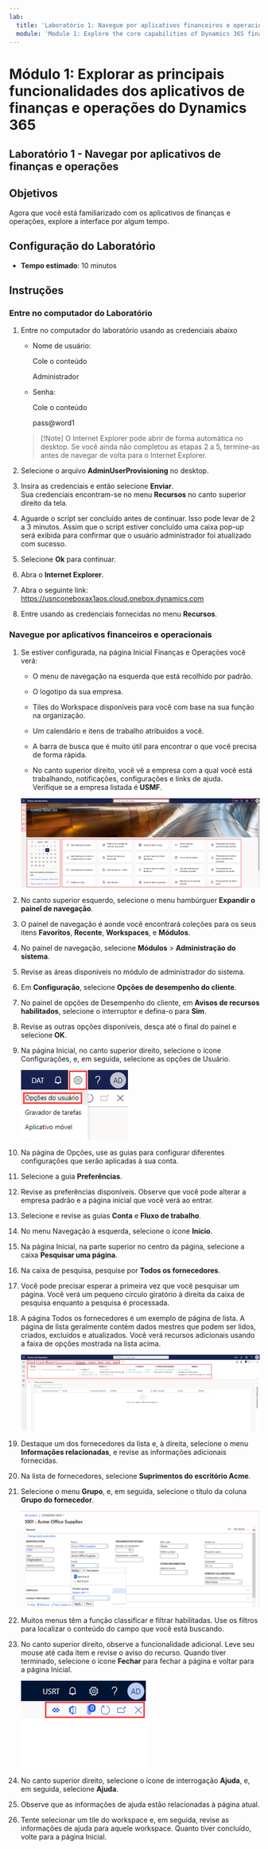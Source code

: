 ```yaml
---
lab:
  title: 'Laboratório 1: Navegue por aplicativos financeiros e operacionais'
  module: 'Module 1: Explore the core capabilities of Dynamics 365 finance and operations apps'
---
```


# <a name="module-1-explore-the-core-capabilities-of-dynamics-365-finance-and-operations-apps"></a>Módulo 1: Explorar as principais funcionalidades dos aplicativos de finanças e operações do Dynamics 365

## <a name="lab-1---navigate-finance-and-operations-apps"></a>Laboratório 1 - Navegar por aplicativos de finanças e operações

## <a name="objectives"></a>Objetivos

Agora que você está familiarizado com os aplicativos de finanças e operações, explore a interface por algum tempo.

## <a name="lab-setup"></a>Configuração do Laboratório

- **Tempo estimado**: 10 minutos

## <a name="instructions"></a>Instruções

### <a name="sign-in-to-the-lab-computer"></a>Entre no computador do Laboratório

1. Entre no computador do laboratório usando as credenciais abaixo

    - Nome de usuário:

        Cole o conteúdo

        Administrador

    - Senha:

        Cole o conteúdo

        pass@word1

    >[!Note] O Internet Explorer pode abrir de forma automática no desktop. Se você ainda não completou as etapas 2 a 5, termine-as antes de navegar de volta para o Internet Explorer.

1. Selecione o arquivo **AdminUserProvisioning** no desktop.

1. Insira as credenciais e então selecione **Enviar**.  
Sua credenciais encontram-se no menu **Recursos** no canto superior direito da tela.

1. Aguarde o script ser concluído antes de continuar. Isso pode levar de 2 a 3 minutos. Assim que o script estiver concluído uma caixa pop-up será exibida para confirmar que o usuário administrador foi atualizado com sucesso.

1. Selecione **Ok** para continuar.

1. Abra o **Internet Explorer**.

1. Abra o seguinte link: <https://usnconeboxax1aos.cloud.onebox.dynamics.com>

1. Entre usando as credenciais fornecidas no menu **Recursos**.

### <a name="navigate-finance-and-operations-apps"></a>Navegue por aplicativos financeiros e operacionais
1. Se estiver configurada, na página Inicial Finanças e Operações  você verá:

    - O menu de navegação na esquerda que está recolhido por padrão.

    - O logotipo da sua empresa.

    - Tiles do Workspace disponíveis para você com base na sua função na organização.

    - Um calendário e itens de trabalho atribuídos a você.

    - A barra de busca que é muito útil para encontrar o que você precisa de forma rápida.

    - No canto superior direito, você vê a empresa com a qual você está trabalhando, notificações, configurações e links de ajuda.  
    Verifique se a empresa listada é **USMF**.

    ![Página Inicial da dynamics 365 Finance e Operations com áreas destacadas.](./media/m1-common-home-page.png)

1. No canto superior esquerdo, selecione o menu hambúrguer **Expandir o painel de navegação**.

1. O painel de navegação é aonde você encontrará coleções para os seus itens **Favoritos**, **Recente**, **Workspaces**, e **Módulos**.

1. No painel de navegação, selecione **Módulos** > **Administração do sistema**.

1. Revise as áreas disponíveis no módulo de administrador do sistema.

1. Em **Configuração**, selecione **Opções de desempenho do cliente**.

1. No painel de opções de Desempenho do cliente, em **Avisos de recursos habilitados**, selecione o interruptor e defina-o para **Sim**.

1. Revise as outras opções disponíveis, desça até o final do painel e selecione **OK**.

1. Na página Inicial, no canto superior direito, selecione o ícone Configurações, e, em seguida, selecione as opções de Usuário.

    ![Captura de tela mostrando o ícone de Configurações e lista suspensa de opções de Usuário](./media/m1-common-settings-user-settings.png)

1. Na página de Opções, use as guias para configurar diferentes configurações que serão aplicadas à sua conta.

1. Selecione a guia **Preferências**.

1. Revise as preferências disponíveis. Observe que você pode alterar a empresa padrão e a página inicial que você verá ao entrar.

1. Selecione e revise as guias **Conta** e **Fluxo de trabalho**.

1. No menu Navegação à esquerda, selecione o ícone **Início**.

1. Na página Inicial, na parte superior no centro da página, selecione a caixa **Pesquisar uma página**.

1. Na caixa de pesquisa, pesquise por **Todos os fornecedores**.

1. Você pode precisar esperar a primeira vez que você pesquisar um página. Você verá um pequeno círculo giratório à direita da caixa de pesquisa enquanto a pesquisa é processada.

1. A página Todos os fornecedores é um exemplo de página de lista. A página de lista geralmente contém dados mestres que podem ser lidos, criados, excluídos e atualizados. Você verá recursos adicionais usando a faixa de opções mostrada na lista acima.

    ![A lista de todos os fornecedores com os recursos do menu destacados](./media/m1-common-all-vendor-list-page.png)

1. Destaque um dos fornecedores da lista e, à direita, selecione o menu **Informações relacionadas**, e revise as informações adicionais fornecidas.

1. Na lista de fornecedores, selecione **Suprimentos do escritório Acme**.

1. Selecione o menu **Grupo**, e, em seguida, selecione o título da coluna **Grupo do fornecedor**.

    ![Uma captura de tela da coluna do grupo do fornecedor para Suprimentos do escritório Acme.](./media/m1-common-vendor-group-menu-24493345.png)

1. Muitos menus têm a função classificar e filtrar habilitadas. Use os filtros para localizar o conteúdo do campo que você está buscando.

1. No canto superior direito, observe a funcionalidade adicional. Leve seu mouse até cada item e revise o aviso do recurso. Quando tiver terminado, selecione o ícone **Fechar** para fechar a página e voltar para a página Inicial.

    ![Menu de lista da página do canto superior direito mostrando recursos adicionais para conectar Power Apps, aplicativos do Office, botões atualizar página, abrir em nova janela e botões](./media/m1-common-list-page-additional-features-menu.png)

1. No canto superior direito, selecione o ícone de interrogação **Ajuda**, e, em seguida, selecione **Ajuda**.

1. Observe que as informações de ajuda estão relacionadas à página atual.

1. Tente selecionar um tile do workspace e, em seguida, revise as informações de ajuda para aquele workspace. Quanto tiver concluído, volte para a página Inicial.
